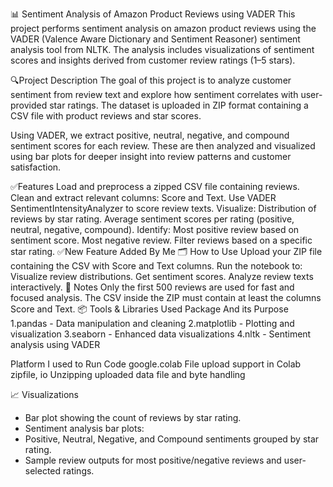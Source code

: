 
📊 Sentiment Analysis of Amazon Product Reviews using VADER
This project performs sentiment analysis on amazon product reviews using the VADER (Valence Aware Dictionary and Sentiment Reasoner) sentiment analysis tool from NLTK. The analysis includes visualizations of sentiment scores and insights derived from customer review ratings (1–5 stars).

🔍Project Description
The goal of this project is to analyze customer sentiment from review text and explore how sentiment correlates with user-provided star ratings. The dataset is uploaded in ZIP format containing a CSV file with product reviews and star scores.

Using VADER, we extract positive, neutral, negative, and compound sentiment scores for each review. These are then analyzed and visualized using bar plots for deeper insight into review patterns and customer satisfaction.

✅Features
Load and preprocess a zipped CSV file containing reviews.
Clean and extract relevant columns: Score and Text.
Use VADER SentimentIntensityAnalyzer to score review texts.
Visualize:
Distribution of reviews by star rating.
Average sentiment scores per rating (positive, neutral, negative, compound).
Identify:
Most positive review based on sentiment score.
Most negative review.
Filter reviews based on a specific star rating.
✅New Feature Added By Me
🗂️ How to Use
Upload your ZIP file containing the CSV with Score and Text columns.
Run the notebook to:
Visualize review distributions.
Get sentiment scores.
Analyze review texts interactively.
📌 Notes
Only the first 500 reviews are used for fast and focused analysis.
The CSV inside the ZIP must contain at least the columns Score and Text.
📦 Tools & Libraries Used
Package And its Purpose
1.pandas - Data manipulation and cleaning 2.matplotlib - Plotting and visualization 3.seaborn - Enhanced data visualizations 4.nltk - Sentiment analysis using VADER

Platform I used to Run Code
google.colab
File upload support in Colab zipfile, io Unzipping uploaded data file and byte handling

📈 Visualizations
* Bar plot showing the count of reviews by star rating.
* Sentiment analysis bar plots:
* Positive, Neutral, Negative, and Compound sentiments grouped by star rating.
* Sample review outputs for most positive/negative reviews and user-selected ratings.
